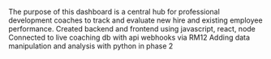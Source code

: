 The purpose of this dashboard is a central hub for professional development coaches to track and evaluate new hire and existing employee performance. 
Created backend and frontend using javascript, react, node
Connected to live coaching db with api webhooks via RM12 
Adding data manipulation and analysis with python in phase 2 
